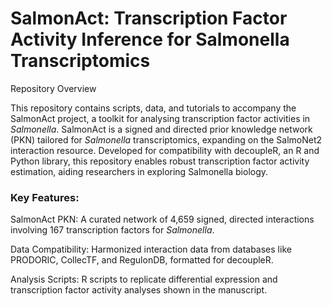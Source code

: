 # SalmonAct: Transcription Factor Activity Inference for Salmonella Transcriptomics

Repository Overview

This repository contains scripts, data, and tutorials to accompany the SalmonAct project, a toolkit for analysing transcription factor activities in _Salmonella_. SalmonAct is a signed and directed prior knowledge network (PKN) tailored for _Salmonella_ transcriptomics, expanding on the SalmoNet2 interaction resource. Developed for compatibility with decoupleR, an R and Python library, this repository enables robust transcription factor activity estimation, aiding researchers in exploring Salmonella biology.

### Key Features:

SalmonAct PKN: A curated network of 4,659 signed, directed interactions involving 167 transcription factors for _Salmonella_.

Data Compatibility: Harmonized interaction data from databases like PRODORIC, CollecTF, and RegulonDB, formatted for decoupleR.

Analysis Scripts: R scripts to replicate differential expression and transcription factor activity analyses shown in the manuscript.

